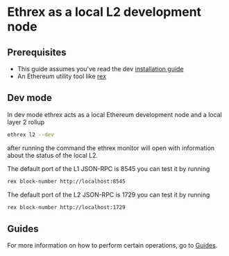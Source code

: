 # Ethrex as a local L2 development node

## Prerequisites

- This guide assumes you've read the dev [installation guide](../installing.md)
- An Ethereum utility tool like [rex](https://github.com/lambdaclass/rex)

## Dev mode

In dev mode ethrex acts as a local Ethereum development node and a local layer 2 rollup

```sh
ethrex l2 --dev
```

after running the command the ethrex monitor will open with information about the status of the local L2.

The default port of the L1 JSON-RPC is 8545 you can test it by running

```sh
rex block-number http://localhost:8545
```

The default port of the L2 JSON-RPC is 1729 you can test it by running

```sh
rex block-number http://localhost:1729
```

## Guides

For more information on how to perform certain operations, go to [Guides](../../l2/guides).
